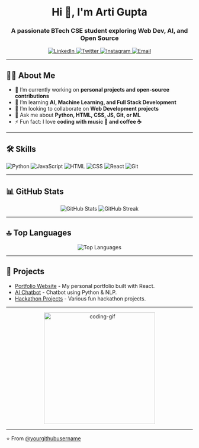 <!-- Header Section -->
<h1 align="center">Hi 👋, I'm Arti Gupta</h1>
<h3 align="center">A passionate BTech CSE student exploring Web Dev, AI, and Open Source</h3>

<!-- Social Links -->
<p align="center">
  <a href="https://www.linkedin.com/in/yourprofile" target="_blank">
    <img src="https://img.shields.io/badge/LinkedIn-blue?style=for-the-badge&logo=linkedin&logoColor=white" alt="LinkedIn"/>
  </a>
  <a href="https://twitter.com/yourprofile" target="_blank">
    <img src="https://img.shields.io/badge/Twitter-blue?style=for-the-badge&logo=twitter&logoColor=white" alt="Twitter"/>
  </a>
  <a href="https://www.instagram.com/yourprofile" target="_blank">
    <img src="https://img.shields.io/badge/Instagram-pink?style=for-the-badge&logo=instagram&logoColor=white" alt="Instagram"/>
  </a>
  <a href="mailto:yourmail@example.com" target="_blank">
    <img src="https://img.shields.io/badge/Email-red?style=for-the-badge&logo=gmail&logoColor=white" alt="Email"/>
  </a>
</p>

---

<!-- About Me -->
## 👩‍💻 About Me
- 🔭 I’m currently working on **personal projects and open-source contributions**
- 🌱 I’m learning **AI, Machine Learning, and Full Stack Development**
- 👯 I’m looking to collaborate on **Web Development projects**
- 💬 Ask me about **Python, HTML, CSS, JS, Git, or ML**
- ⚡ Fun fact: I love **coding with music 🎵 and coffee ☕**

---

<!-- Skills Section -->
## 🛠️ Skills
<p align="left">
  <img src="https://img.shields.io/badge/Python-3776AB?style=for-the-badge&logo=python&logoColor=white" alt="Python"/>
  <img src="https://img.shields.io/badge/JavaScript-F7DF1E?style=for-the-badge&logo=javascript&logoColor=black" alt="JavaScript"/>
  <img src="https://img.shields.io/badge/HTML-E34F26?style=for-the-badge&logo=html5&logoColor=white" alt="HTML"/>
  <img src="https://img.shields.io/badge/CSS-1572B6?style=for-the-badge&logo=css3&logoColor=white" alt="CSS"/>
  <img src="https://img.shields.io/badge/React-61DAFB?style=for-the-badge&logo=react&logoColor=black" alt="React"/>
  <img src="https://img.shields.io/badge/Git-F05032?style=for-the-badge&logo=git&logoColor=white" alt="Git"/>
</p>

---

<!-- GitHub Stats -->
## 📊 GitHub Stats
<p align="center">
  <img src="https://github-readme-stats.vercel.app/api?username=yourgithubusername&show_icons=true&theme=radical" alt="GitHub Stats" />
  <img src="https://github-readme-streak-stats.herokuapp.com/?user=yourgithubusername&theme=radical" alt="GitHub Streak" />
</p>

---

<!-- Top Languages -->
## 🔝 Top Languages
<p align="center">
  <img src="https://github-readme-stats.vercel.app/api/top-langs/?username=yourgithubusername&layout=compact&theme=radical" alt="Top Languages" />
</p>

---

<!-- Projects -->
## 📂 Projects
- [Portfolio Website](https://github.com/yourgithubusername/portfolio) - My personal portfolio built with React.
- [AI Chatbot](https://github.com/yourgithubusername/ai-chatbot) - Chatbot using Python & NLP.
- [Hackathon Projects](https://github.com/yourgithubusername?tab=repositories&q=hackathon) - Various fun hackathon projects.

---

<p align="center">
  <img src="https://media.giphy.com/media/l0Exk8EUzSLsrErEQ/giphy.gif" alt="coding-gif" width="300"/>
</p>

---

⭐️ From [@yourgithubusername](https://github.com/yourgithubusername)
